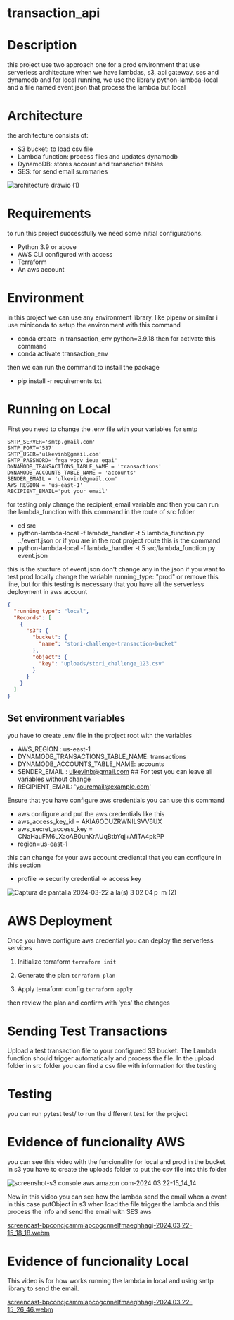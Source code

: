 # transaction_api

# Description
this project use two approach one for a prod environment that use serverless architecture when we have lambdas, s3, api gateway, ses and dynamodb
and for local running, we use the library python-lambda-local and a file named event.json that process the lambda but local

# Architecture
the architecture consists of:
* S3 bucket: to load csv file
* Lambda function: process files and updates dynamodb
* DynamoDB: stores account and transaction tables
* SES: for send email summaries

![architecture drawio (1)](https://github.com/radamanthiss/transaction_api/assets/22681704/271c4b2b-9bba-491a-85b4-c6935795c9a6)


# Requirements
to run this project successfully we need some initial configurations.
- Python 3.9 or above
- AWS CLI configured with access
- Terraform
- An aws account


# Environment
in this project we can use any environment library, like pipenv or similar i use miniconda to setup the environment with this command
- conda create -n transaction_env python=3.9.18
then for activate this command
- conda activate transaction_env

then we can run the command  to install the package
- pip install -r requirements.txt 

# Running on Local
First you need to change the .env file with your variables for smtp 
```
SMTP_SERVER='smtp.gmail.com'
SMTP_PORT='587'
SMTP_USER='ulkevinb@gmail.com'
SMTP_PASSWORD='frga vopv ieua eqai'
DYNAMODB_TRANSACTIONS_TABLE_NAME = 'transactions'
DYNAMODB_ACCOUNTS_TABLE_NAME = 'accounts'
SENDER_EMAIL = 'ulkevinb@gmail.com'
AWS_REGION = 'us-east-1'
RECIPIENT_EMAIL='put your email'
```

for testing only change the recipient_email variable and then you can run the lambda_function with this command in the route of src folder
- cd src
- python-lambda-local -f lambda_handler -t 5 lambda_function.py ../event.json 
or if you are in the root project route this is the command
- python-lambda-local -f lambda_handler -t 5 src/lambda_function.py event.json

this is the stucture of event.json don't change any in the json if you want to test prod locally change the variable running_type: "prod" or remove this line, but for this testing is necessary that you have all the serverless deployment in aws account
```json
{
  "running_type": "local",
  "Records": [
    {
      "s3": {
        "bucket": {
          "name": "stori-challenge-transaction-bucket"
        },
        "object": {
          "key": "uploads/stori_challenge_123.csv"
        }
      }
    }
  ]
}
```

## Set environment variables
you have to create .env file in the project root with the variables
* AWS_REGION : us-east-1
* DYNAMODB_TRANSACTIONS_TABLE_NAME: transactions
* DYNAMODB_ACCOUNTS_TABLE_NAME: accounts
* SENDER_EMAIL : ulkevinb@gmail.com   ## For test you can leave all variables without change
* RECIPIENT_EMAIL: 'youremail@example.com'

Ensure that you have configure aws credentials you can use this command
- aws configure
and put the aws credentials like this
- aws_access_key_id = AKIA6ODUZRWNILSVV6UX
- aws_secret_access_key = CNaHauFM6LXaoAB0unKrAUqBtbYqj+AfiTA4pkPP
- region=us-east-1

this can change for your aws account crediental that you can configure in this section
- profile -> security credential -> access key

![Captura de pantalla 2024-03-22 a la(s) 3 02 04 p  m  (2)](https://github.com/radamanthiss/transaction_api/assets/22681704/617d44e5-e31f-4b73-8b8e-8f7cacc846d6)

# AWS Deployment
Once you have configure aws credential you can deploy the serverless services
1. Initialize terraform
```terraform init```

2. Generate the plan
```terraform plan```

3. Apply terraform config
```terraform apply```

then review the plan and confirm with 'yes' the changes

# Sending Test Transactions
Upload a test transaction file to your configured S3 bucket.
The Lambda function should trigger automatically and process the file. In the upload folder in src folder you can find a csv file with information for the testing


# Testing
you can run pytest test/ to run the different test for the project


# Evidence of funcionality AWS
you can see this video with the funcionality for local and prod 
in the bucket in s3 you have to create the uploads folder to put the csv file into this folder

![screenshot-s3 console aws amazon com-2024 03 22-15_14_14](https://github.com/radamanthiss/transaction_api/assets/22681704/d804c4e8-203b-4aef-8eb1-e37d3e122455)

Now in this video you can see how the lambda send the email when a event in this case putObject in s3 when load the file trigger the lambda and this process the info and send the email with SES aws

[screencast-bpconcjcammlapcogcnnelfmaeghhagj-2024.03.22-15_18_18.webm](https://github.com/radamanthiss/transaction_api/assets/22681704/831c771a-f188-46f4-a683-4ebca4e90a82)



# Evidence of funcionality Local

This video is for how works running the lambda in local and using smtp library to send the email.

[screencast-bpconcjcammlapcogcnnelfmaeghhagj-2024.03.22-15_26_46.webm](https://github.com/radamanthiss/transaction_api/assets/22681704/4e4e47b2-ead4-485b-b6cd-1816ff51dd98)